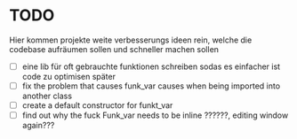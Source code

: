 # TODO
Hier kommen projekte weite verbesserungs ideen rein, welche die codebase aufräumen sollen und schneller machen sollen

- [ ] eine lib für oft gebrauchte funktionen schreiben sodas es einfacher ist code zu optimisen später
- [ ] fix the problem that causes funk_var causes when being imported into another class
- [ ] create a default constructor for funkt_var
- [ ] find out why the fuck Funk_var needs to be inline ??????, editing window again???